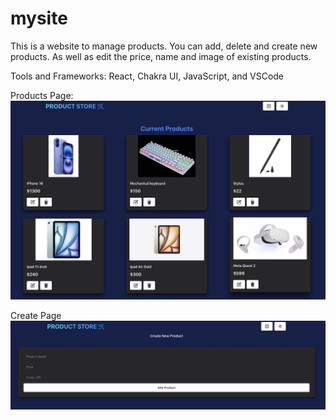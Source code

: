 # mysite
This is a website to manage products. You can add, delete and create new products. As well as edit the price, name and image of existing products. 

Tools and Frameworks: React, Chakra UI, JavaScript, and VSCode

Products Page:
![App Screenshot](./images/products.png)

Create Page
![App Screenshot](./images/create.png)


